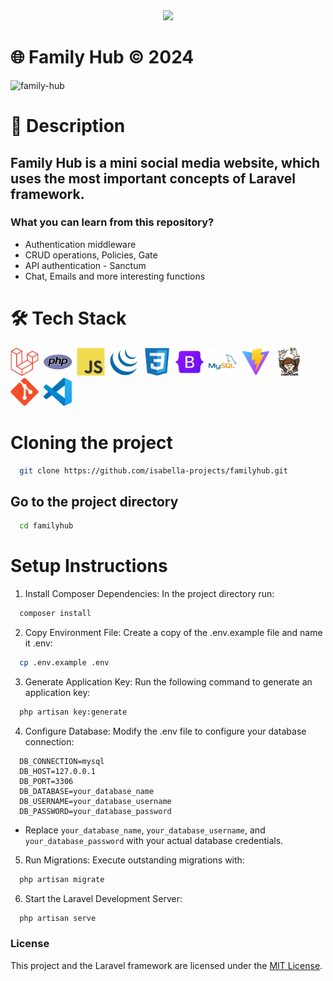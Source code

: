 <div align="center">
    <img src="https://i.imgur.com/YlGrpaq.png" width="800px" height="auto">
</div>

# 🌐 Family Hub © 2024

![family-hub](https://github.com/isabella-projects/familyhub/assets/76888305/54baf047-8d5e-4a64-b7d9-cf5f2c868ae0)

# 📝 Description

## Family Hub is a mini social media website, which uses the most important concepts of Laravel framework.

### What you can learn from this repository?

-   Authentication middleware
-   CRUD operations, Policies, Gate
-   API authentication - Sanctum
-   Chat, Emails and more interesting functions

# 🛠 Tech Stack

<div>
    <img src="https://github.com/devicons/devicon/blob/master/icons/laravel/laravel-original.svg" title="Laravel" alt="Laravel" width="45" height="45"/>&nbsp;
    <img src="https://github.com/devicons/devicon/blob/master/icons/php/php-original.svg" title="PHP" alt="PHP" width="45" height="45"/>&nbsp;
    <img src="https://github.com/devicons/devicon/blob/master/icons/javascript/javascript-original.svg" title="JavaScript" alt="JavaScript" width="45" height="45"/>&nbsp;
    <img src="https://github.com/devicons/devicon/blob/master/icons/jquery/jquery-original.svg" title="jQuery" alt="jQuery" width="45" height="45"/>&nbsp;
    <img src="https://github.com/devicons/devicon/blob/master/icons/css3/css3-original.svg" title="CSS3" alt="CSS3" width="45" height="45"/>&nbsp;
    <img src="https://github.com/devicons/devicon/blob/master/icons/bootstrap/bootstrap-original.svg" title="Bootstrap" alt="Bootstrap" width="45" height="45"/>&nbsp;
    <img src="https://github.com/devicons/devicon/blob/master/icons/mysql/mysql-original-wordmark.svg" title="MySQL" alt="MySQL" width="45" height="45"/>&nbsp;
    <img src="https://github.com/devicons/devicon/blob/master/icons/vitejs/vitejs-original.svg" title="ViteJS" alt="ViteJS" width="45" height="45"/>&nbsp;
    <img src="https://github.com/devicons/devicon/blob/master/icons/composer/composer-original.svg" title="Composer" alt="Composer" width="45" height="45"/>&nbsp;
    <img src="https://github.com/devicons/devicon/blob/master/icons/git/git-original.svg" title="Git" alt="Git" width="45" height="45"/>&nbsp;
    <img src="https://github.com/devicons/devicon/blob/master/icons/vscode/vscode-original.svg" title="VSCode" alt="VSCode" width="45" height="45"/>
</div>

# Cloning the project

```bash
  git clone https://github.com/isabella-projects/familyhub.git
```

## Go to the project directory

```bash
  cd familyhub
```

# Setup Instructions

1. Install Composer Dependencies: In the project directory run:

```bash
  composer install
```

2. Copy Environment File: Create a copy of the .env.example file and name it .env:

```bash
  cp .env.example .env
```

3. Generate Application Key: Run the following command to generate an application key:

```bash
  php artisan key:generate
```

4. Configure Database: Modify the .env file to configure your database connection:

```mysql
  DB_CONNECTION=mysql
  DB_HOST=127.0.0.1
  DB_PORT=3306
  DB_DATABASE=your_database_name
  DB_USERNAME=your_database_username
  DB_PASSWORD=your_database_password
```

-   Replace `your_database_name`, `your_database_username`, and `your_database_password` with your actual database credentials.

5. Run Migrations: Execute outstanding migrations with:

```bash
  php artisan migrate
```

6. Start the Laravel Development Server:

```bash
  php artisan serve
```

### License

This project and the Laravel framework are licensed under the [MIT License](https://opensource.org/licenses/MIT).
